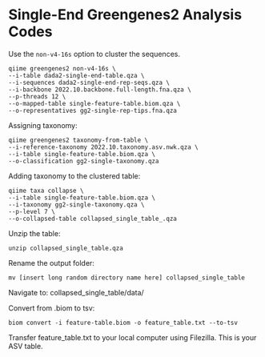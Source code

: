 # Single-End Greengenes2 Analysis Codes
Use the ```non-v4-16s``` option to cluster the sequences.

```
qiime greengenes2 non-v4-16s \
--i-table dada2-single-end-table.qza \
--i-sequences dada2-single-end-rep-seqs.qza \
--i-backbone 2022.10.backbone.full-length.fna.qza \
--p-threads 12 \
--o-mapped-table single-feature-table.biom.qza \
--o-representatives gg2-single-rep-tips.fna.qza
```
Assigning taxonomy:
```
qiime greengenes2 taxonomy-from-table \
--i-reference-taxonomy 2022.10.taxonomy.asv.nwk.qza \
--i-table single-feature-table.biom.qza \
--o-classification gg2-single-taxonomy.qza
```
Adding taxonomy to the clustered table:
```
qiime taxa collapse \
--i-table single-feature-table.biom.qza \
--i-taxonomy gg2-single-taxonomy.qza \
--p-level 7 \
--o-collapsed-table collapsed_single_table_.qza
```
Unzip the table:
```
unzip collapsed_single_table.qza
```
Rename the output folder:
```
mv [insert long random directory name here] collapsed_single_table
```
Navigate to: collapsed_single_table/data/        

Convert from .biom to tsv:

```
biom convert -i feature-table.biom -o feature_table.txt --to-tsv
```
Transfer feature_table.txt to your local computer using Filezilla. This is your ASV table.

